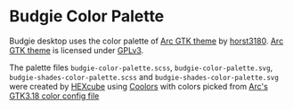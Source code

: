 Budgie Color Palette
====================
Budgie desktop uses the color palette of [Arc GTK theme][arc-theme] by [horst3180][horst3180]. [Arc GTK theme][arc-theme] is licensed under [GPLv3][GPL].

The palette files `budgie-color-palette.scss`, `budgie-color-palette.svg`, `budgie-shades-color-palette.scss` and `budgie-shades-color-palette.svg` were created by [HEXcube][hexcube] using [Coolors][coolors] with colors picked from [Arc's GTK3.18 color config file][arc-color-config]


[horst3180]: https://horst3180.deviantart.com "horst3180's DeviantArt page"
[hexcube]: https://hexcube.deviantart.com "HEXcube's DeviantArt page"
[coolors]: https://coolors.co "Coolors color schemes generator"

[arc-theme]: https://github.com/horst3180/arc-theme "Arc GTK theme's Github repo"
[arc-color-config]: https://github.com/horst3180/arc-theme/blob/master/common/gtk-3.0/3.18/sass/_colors.scss "Arc Theme's SCSS file defining colors for GTK3.18"

[GPL]: https://www.gnu.org/licenses/gpl-3.0.en.html "More info on GNU GPLv3"
